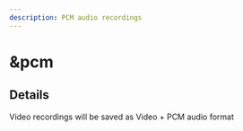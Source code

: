 ```yaml
---
description: PCM audio recordings
---
```


# \&pcm

## Details

Video recordings will be saved as Video + PCM audio format
